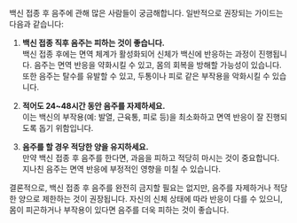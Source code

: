 
백신 접종 후 음주에 관해 많은 사람들이 궁금해합니다. 일반적으로 권장되는 가이드는 다음과 같습니다:

1. **백신 접종 직후 음주는 피하는 것이 좋습니다.**  
    백신 접종 후에는 면역 체계가 활성화되어 신체가 백신에 반응하는 과정이 진행됩니다. 음주는 면역 반응을 약화시킬 수 있고, 몸의 회복을 방해할 가능성이 있습니다. 또한 음주는 탈수를 유발할 수 있고, 두통이나 피로 같은 부작용을 악화시킬 수 있습니다.
    
2. **적어도 24~48시간 동안 음주를 자제하세요.**  
    이는 백신의 부작용(예: 발열, 근육통, 피로 등)을 최소화하고 면역 반응이 잘 진행되도록 돕기 위함입니다.
    
3. **음주를 할 경우 적당한 양을 유지하세요.**  
    만약 백신 접종 후 음주를 한다면, 과음을 피하고 적당히 마시는 것이 중요합니다. 지나친 음주는 면역 반응에 부정적인 영향을 미칠 수 있습니다.
    

결론적으로, 백신 접종 후 음주를 완전히 금지할 필요는 없지만, 음주를 자제하거나 적당한 양으로 제한하는 것이 권장됩니다. 자신의 신체 상태에 따라 반응이 다를 수 있으니, 몸이 피곤하거나 부작용이 있다면 음주를 더욱 피하는 것이 좋습니다.

